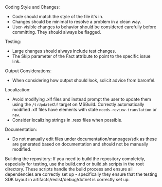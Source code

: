 Coding Style and Changes:
- Code should match the style of the file it's in.
- Changes should be minimal to resolve a problem in a clean way.
- User-visible changes to behavior should be considered carefully before committing. They should always be flagged.

Testing:
- Large changes should always include test changes.
- The Skip parameter of the Fact attribute to point to the specific issue link.

Output Considerations:
- When considering how output should look, solicit advice from baronfel.

Localization:
- Avoid modifying .xlf files and instead prompt the user to update them using the `/t:UpdateXlf` target on MSBuild. Correctly automatically modified .xlf files have elements with state `needs-review-translation` or `new`.
- Consider localizing strings in .resx files when possible.

Documentation:
- Do not manually edit files under documentation/manpages/sdk as these are generated based on documentation and should not be manually modified.

Building the repository:
If you need to build the repository completely, especially for testing, use the build.cmd or build.sh scripts in the root directory. These scripts handle the build process and ensure all dependencies are correctly set up - specifically they ensure that the testing SDK layout in artifacts/redist/debug/dotnet is correctly set up.
